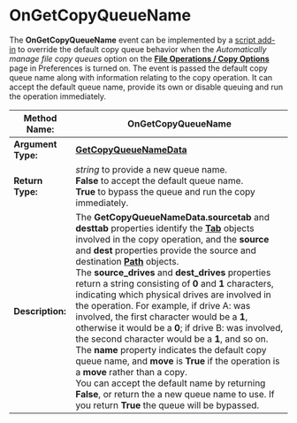 # OnGetCopyQueueName

The **OnGetCopyQueueName** event can be implemented by a [script add-in](/Manual/scripting/script_add-ins/RAEDME.md) to override the default copy queue behavior when the *Automatically manage file copy queues* option on the **[File Operations / Copy Options](/Manual/preferences/preferences_categories/file_operations/copy_options.md)** page in Preferences is turned on. The event is passed the default copy queue name along with information relating to the copy operation. It can accept the default queue name, provide its own or disable queuing and run the operation immediately. 

| **Method Name:** | OnGetCopyQueueName |
| --- | --- |
| **Argument Type:** | **[GetCopyQueueNameData](../scripting_objects/getcopyqueuenamedata.md)** |
| **Return Type:** | *string* to provide a new queue name.  <br />**False** to accept the default queue name.  <br />**True** to bypass the queue and run the copy immediately. |
| **Description:** | The **GetCopyQueueNameData.sourcetab** and **desttab** properties identify the **[Tab](../scripting_objects/tab.md)** objects involved in the copy operation, and the **source** and **dest** properties provide the source and destination **[Path](../scripting_objects/path.md)** objects.  <br />The **source_drives** and **dest_drives** properties return a string consisting of **0** and **1** characters, indicating which physical drives are involved in the operation. For example, if drive A: was involved, the first character would be a **1**, otherwise it would be a **0**; if drive B: was involved, the second character would be a **1**, and so on.  <br />The **name** property indicates the default copy queue name, and **move** is **True** if the operation is a **move** rather than a copy.  <br />You can accept the default name by returning **False**, or return the a new queue name to use. If you return **True** the queue will be bypassed. |

